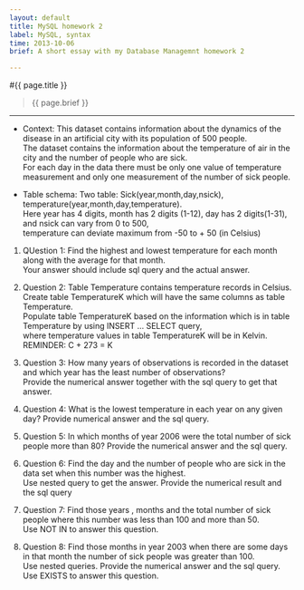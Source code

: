 ```yaml
---
layout: default
title: MySQL homework 2
label: MySQL, syntax 
time: 2013-10-06
brief: A short essay with my Database Managemnt homework 2

---
```

#{{ page.title }}
> {{ page.brief }}
**************

+ Context:
This dataset contains information about the dynamics of the disease in an artificial city with its population of 500 people.   
The dataset contains the information about the temperature of air in the city and the number of people who are sick.   
For each day in the data there must be only one value of temperature measurement and only one measurement of the number of sick people.

+ Table schema:
Two table: Sick(year,month,day,nsick), temperature(year,month,day,temperature).   
Here year has 4 digits, month has 2 digits (1-12), day has 2 digits(1-31), and nsick can vary from 0 to 500,   
temperature can deviate maximum from -50 to + 50 (in Celsius)

1. QUestion 1: 
Find the highest and lowest temperature for each month along with the average for that month.  
Your answer should include sql query and the actual answer.

2. Question 2:
Table Temperature contains temperature records in Celsius.   
Create table TemperatureK which will have the same columns as table Temperature.   
Populate table TemperatureK based on the information which is in table Temperature by using INSERT ... SELECT query,   
where temperature values in table TemperatureK will be in Kelvin.
REMINDER: C + 273 = K

3. Question 3:
How many years of observations is recorded in the dataset and which year has the least number of observations?   
Provide the numerical answer together with the sql query to get that answer.

4. Question 4:
What is the lowest temperature in each year on any given day? Provide numerical answer and the sql query.

5. Question 5:
In which months of year 2006 were the total number of sick people more than 80? Provide the numerical answer and the sql query.

6. Question 6:
Find the day and the number of people who are sick in the data set when this number was the highest.   
Use nested query to get the answer. Provide the numerical result and the sql query

7. Question 7:
Find those years , months and the total number of sick people where this number was less than 100 and more than 50.   
Use NOT IN to answer this question.

8. Question 8:
Find those months in year 2003 when there are some days in that month the number of sick people was greater than 100.   
Use nested queries. Provide the numerical answer and the sql query. Use EXISTS to answer this question.
